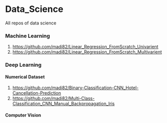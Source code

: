 # Data_Science
All repos of data science


### Machine Learning
1. https://github.com/madi82/Linear_Regression_FromScratch_Univarient 
2. https://github.com/madi82/Linear_Regression_FromScratch_Multivarient

### Deep Learning 
#### Numerical Dataset
1. https://github.com/madi82/Binary-Classification-CNN_Hotel-Cancellation-Prediction
2. https://github.com/madi82/Multi-Class-Classification_CNN_Manual_Backpropagation_Iris

#### Computer Vision
